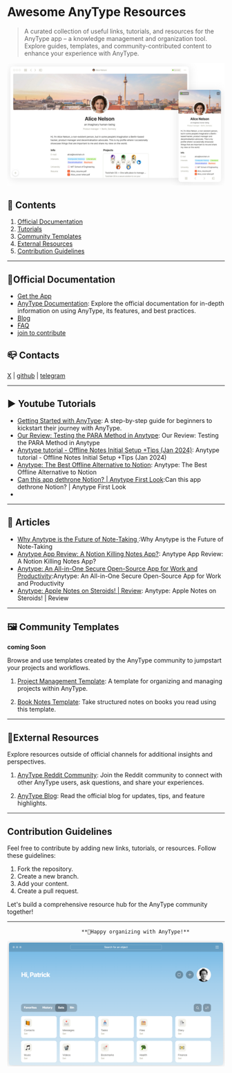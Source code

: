# Awesome AnyType Resources
<!-- ![logo](resources/anytype-logo.webp "Template Example") -->


> A curated collection of useful links, tutorials, and resources for the AnyType app – a knowledge management and organization tool. Explore guides, templates, and community-contributed content to enhance your experience with AnyType.

![logo](resources/temp-2.jpeg "Template Example")

## 🧾 Contents

1. [Official Documentation](#official-documentation)
2. [Tutorials](#tutorials)
3. [Community Templates](#community-templates)
4. [External Resources](#external-resources)
5. [Contribution Guidelines](#contribution-guidelines)

---

## 📝Official Documentation 

- [Get the App](https://download.anytype.io/)
- [AnyType Documentation](https://docs.anytype.io/): Explore the official documentation for in-depth information on using AnyType, its features, and best practices.
- [Blog](https://blog.anytype.io/)
- [FAQ](https://anytype.io/faq)
- [join to contribute](https://anytype.io/contributors)

## 📪 Contacts

 [X](https://twitter.com/AnytypeLabs) |  [github](https://github.com/anyproto) |  [telegram](https://t.me/anytype)

---

## ▶ Youtube Tutorials

* [Getting Started with AnyType](https://www.youtube.com/@pianomacpower): A step-by-step guide for beginners to kickstart their journey with AnyType.
* [Our Review: Testing the PARA Method in Anytype](https://youtu.be/rgBS46Scw4Q?si=x2O78MTWyLh78epj): Our Review: Testing the PARA Method in Anytype
* [Anytype tutorial - Offline Notes Initial Setup +Tips (Jan 2024)](https://youtu.be/Ts4PyVZ1R7o?si=Q0UhWjhmRX-Wmdxi): Anytype tutorial - Offline Notes Initial Setup +Tips (Jan 2024)
* [Anytype: The Best Offline Alternative to Notion](https://youtu.be/pIWsKwEqG00?si=VmJh_ZXVbSa0L2LN): Anytype: The Best Offline Alternative to Notion
* [Can this app dethrone Notion? | Anytype First Look](https://youtu.be/xOGjnjL1SLU?si=Kh6QCcFAzSFYvADf):Can this app dethrone Notion? | Anytype First Look
* 

---

## 📄 Articles  

* [Why Anytype is the Future of Note-Taking
](https://medium.com/predict/why-anytype-is-the-future-of-note-taking-b75a98688192):Why Anytype is the Future of Note-Taking
* [Anytype App Review: A Notion Killing Notes App?](https://toolfinder.co/tools/anytype): Anytype App Review: A Notion Killing Notes App?
* [Anytype: An All-in-One Secure Open-Source App for Work and Productivity](https://news.itsfoss.com/anytype-open-beta/):Anytype: An All-in-One Secure Open-Source App for Work and Productivity
* [Anytype: Apple Notes on Steroids! | Review](https://shuomi.medium.com/anytype-apple-notes-on-steroids-review-4a7d3b654dbb): Anytype: Apple Notes on Steroids! | Review



---

## 🖼 Community Templates

 **coming Soon**

Browse and use templates created by the AnyType community to jumpstart your projects and workflows.

1. [Project Management Template](./templates/project-management.md): A template for organizing and managing projects within AnyType.

2. [Book Notes Template](./templates/book-notes.md): Take structured notes on books you read using this template.

---

## 🔗External Resources

Explore resources outside of official channels for additional insights and perspectives.

1. [AnyType Reddit Community](https://www.reddit.com/r/AnyType/): Join the Reddit community to connect with other AnyType users, ask questions, and share your experiences.

2. [AnyType Blog](https://blog.anytype.io/): Read the official blog for updates, tips, and feature highlights.

---

## Contribution Guidelines

Feel free to contribute by adding new links, tutorials, or resources. Follow these guidelines:

1. Fork the repository.
2. Create a new branch.
3. Add your content.
4. Create a pull request.

Let's build a comprehensive resource hub for the AnyType community together!

---


                            **🤩Happy organizing with AnyType!**
![logo](resources/temp-1.png "Template Example")
